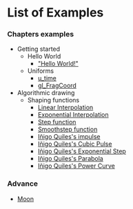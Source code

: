 # List of Examples

### Chapters examples

* Getting started
    * Hello World
        - ["Hello World!"](http://thebookofshaders.com/edit.html#02/hello_world.frag)
    * Uniforms
        - [u_time](http://thebookofshaders.com/edit.html#03/time.frag)
        - [gl_FragCoord](http://thebookofshaders.com/edit.html#03/space.frag)
* Algorithmic drawing
    * Shaping functions
        - [Linear Interpolation](http://thebookofshaders.com/edit.html#05/linear.frag)
        - [Exponential Interpolation](http://thebookofshaders.com/edit.html#05/expo.frag)
        - [Step function](http://thebookofshaders.com/edit.html#05/step.frag)
        - [Smoothstep function](http://thebookofshaders.com/edit.html#05/smoothstep.frag)
        - [Iñigo Quiles's impulse](http://thebookofshaders.com/edit.html#05/impulse.frag)
        - [Iñigo Quiles's Cubic Pulse](http://thebookofshaders.com/edit.html#05/cubicpulse.frag)
        - [Iñigo Quiles's Exponential Step](http://thebookofshaders.com/edit.html#05/expstep.frag)
        - [Iñigo Quiles's Parabola](http://thebookofshaders.com/edit.html#05/parabola.frag)
        - [Iñigo Quiles's Power Curve](http://thebookofshaders.com/edit.html#05/pcurve.frag)

### Advance

* [Moon](http://thebookofshaders.com/edit.html#examples/moon.frag&examples/images/moon-texture.jpg)
